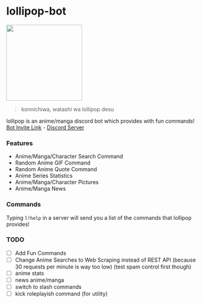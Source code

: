 # lollipop-bot
<img src="https://i.imgur.com/CF6ogNL.jpeg" width=200/>

> konnichiwa, watashi wa lollipop desu

lollipop is an anime/manga discord bot which provides with fun commands! <br>
[Bot Invite Link](https://discord.com/api/oauth2/authorize?client_id=919061572649910292&permissions=414467877952&scope=bot) - [Discord Server](https://discord.gg/3ZDpPyR)

### Features
- Anime/Manga/Character Search Command
- Random Anime GIF Command
- Random Anime Quote Command
- Anime Series Statistics
- Anime/Manga/Character Pictures
- Anime/Manga News

### Commands
Typing `l!help` in a server will send you a list of the commands that lollipop provides!

### TODO
- [ ] Add Fun Commands
- [ ] Change Anime Searches to Web Scraping instead of REST API (because 30 requests per minute is way too low) (test spam control first though)
- [ ] anime stats
- [ ] news anime/manga
- [ ] switch to slash commands
- [ ] kick roleplayish command (for utility)
